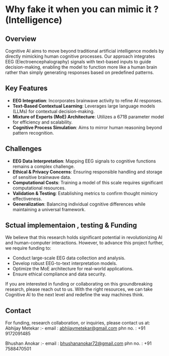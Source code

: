 # Why fake it when you can mimic it ? (Intelligence)

## Overview

Cognitive AI aims to move beyond traditional artificial intelligence models by directly mimicking human cognitive processes. Our approach integrates EEG (Electroencephalography) signals with text-based inputs to guide decision-making, enabling the model to function more like a human brain rather than simply generating responses based on predefined patterns.

## Key Features

- **EEG Integration**: Incorporates brainwave activity to refine AI responses.
- **Text-Based Contextual Learning**: Leverages large language models (LLMs) for contextual decision-making.
- **Mixture of Experts (MoE) Architecture**: Utilizes a 671B parameter model for efficiency and scalability.
- **Cognitive Process Simulation**: Aims to mirror human reasoning beyond pattern recognition.

## Challenges

- **EEG Data Interpretation**: Mapping EEG signals to cognitive functions remains a complex challenge.
- **Ethical & Privacy Concerns**: Ensuring responsible handling and storage of sensitive brainwave data.
- **Computational Costs**: Training a model of this scale requires significant computational resources.
- **Validation & Testing**: Establishing metrics to confirm thought mimicry effectiveness.
- **Generalization**: Balancing individual cognitive differences while maintaining a universal framework.

## Sctual implementaion , testing & Funding

We believe that this research holds significant potential in revolutionizing AI and human-computer interactions. However, to advance this project further, we require funding to:

- Conduct large-scale EEG data collection and analysis.
- Develop robust EEG-to-text interpretation models.
- Optimize the MoE architecture for real-world applications.
- Ensure ethical compliance and data security.

If you are interested in funding or collaborating on this groundbreaking research, please reach out to us. With the right resources, we can take Cognitive AI to the next level and redefine the way machines think.

## Contact

For funding, research collaboration, or inquiries, please contact us at: 
Abhijay Metekar :- 
email : abhijaymetekar@gmail.com
phn no. : +91 9172091485

Bhushan Anokar :- 
email : bhushananokar72@gmail.com
phn no. : +91 7588470501
